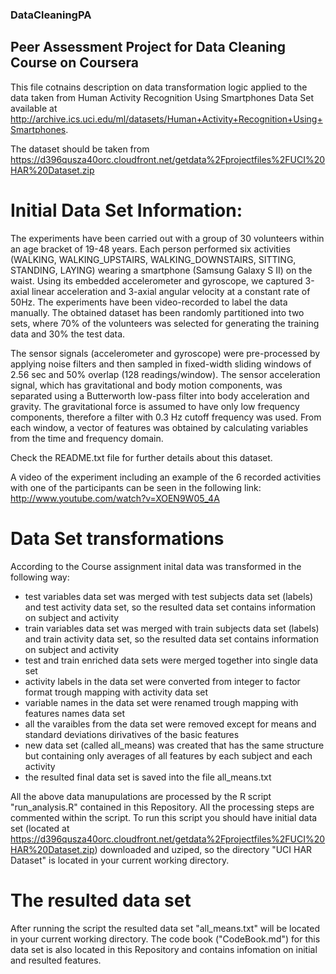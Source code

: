 ### DataCleaningPA
## Peer Assessment Project for Data Cleaning Course on Coursera

This file cotnains description on data transformation logic applied to the data taken from Human Activity Recognition Using Smartphones Data Set available at http://archive.ics.uci.edu/ml/datasets/Human+Activity+Recognition+Using+Smartphones.

The dataset should be taken from https://d396qusza40orc.cloudfront.net/getdata%2Fprojectfiles%2FUCI%20HAR%20Dataset.zip 

# Initial Data Set Information:

The experiments have been carried out with a group of 30 volunteers within an age bracket of 19-48 years. Each person performed six activities (WALKING, WALKING_UPSTAIRS, WALKING_DOWNSTAIRS, SITTING, STANDING, LAYING) wearing a smartphone (Samsung Galaxy S II) on the waist. Using its embedded accelerometer and gyroscope, we captured 3-axial linear acceleration and 3-axial angular velocity at a constant rate of 50Hz. The experiments have been video-recorded to label the data manually. The obtained dataset has been randomly partitioned into two sets, where 70% of the volunteers was selected for generating the training data and 30% the test data. 

The sensor signals (accelerometer and gyroscope) were pre-processed by applying noise filters and then sampled in fixed-width sliding windows of 2.56 sec and 50% overlap (128 readings/window). The sensor acceleration signal, which has gravitational and body motion components, was separated using a Butterworth low-pass filter into body acceleration and gravity. The gravitational force is assumed to have only low frequency components, therefore a filter with 0.3 Hz cutoff frequency was used. From each window, a vector of features was obtained by calculating variables from the time and frequency domain.

Check the README.txt file for further details about this dataset. 

A video of the experiment including an example of the 6 recorded activities with one of the participants can be seen in the following link: http://www.youtube.com/watch?v=XOEN9W05_4A 

# Data Set transformations

According to the Course assignment inital data was transformed in the following way:
- test variables data set was merged with test subjects data set (labels) and test activity data set, so the resulted data set contains information on subject and activity
- train variables data set was merged with train subjects data set (labels) and train activity data set, so the resulted data set contains information on subject and activity
- test and train enriched data sets were merged together into single data set
- activity labels in the data set were converted from integer to factor format trough mapping with activity data set
- variable names in the data set were renamed trough mapping with features names data set
- all the varaibles from the data set were removed except for means and standard deviations dirivatives of the basic features
- new data set (called all_means) was created that has the same structure but containing only averages of all features by each subject and each activity
- the resulted final data set is saved into the file all_means.txt

All the above data manupulations are processed by the R script "run_analysis.R" contained in this Repository. All the processing steps are commented within the script. To run this script you should have initial data set (located at https://d396qusza40orc.cloudfront.net/getdata%2Fprojectfiles%2FUCI%20HAR%20Dataset.zip) downloaded and uziped, so the directory "UCI HAR Dataset" is located in your current working directory. 

# The resulted data set

After running the script the resulted data set "all_means.txt" will be located in your current working directory. The code book ("CodeBook.md") for this data set is also located in this Repository and contains infomation on initial and resulted features.
